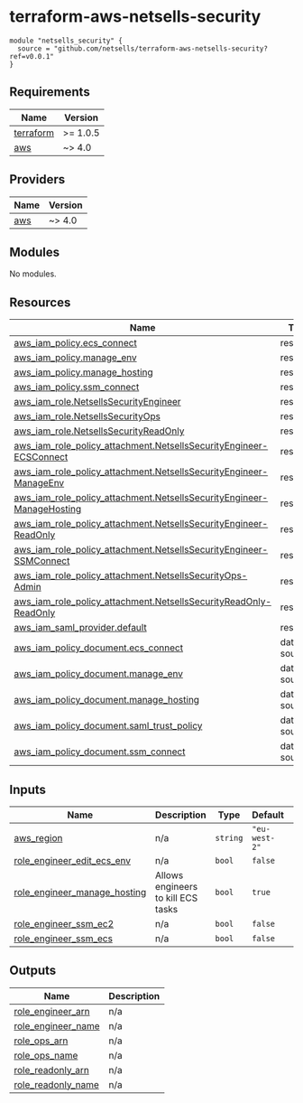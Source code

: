 # terraform-aws-netsells-security

```
module "netsells_security" {
  source = "github.com/netsells/terraform-aws-netsells-security?ref=v0.0.1"
}
```

## Requirements

| Name | Version |
|------|---------|
| <a name="requirement_terraform"></a> [terraform](#requirement\_terraform) | >= 1.0.5 |
| <a name="requirement_aws"></a> [aws](#requirement\_aws) | ~> 4.0 |

## Providers

| Name | Version |
|------|---------|
| <a name="provider_aws"></a> [aws](#provider\_aws) | ~> 4.0 |

## Modules

No modules.

## Resources

| Name | Type |
|------|------|
| [aws_iam_policy.ecs_connect](https://registry.terraform.io/providers/hashicorp/aws/latest/docs/resources/iam_policy) | resource |
| [aws_iam_policy.manage_env](https://registry.terraform.io/providers/hashicorp/aws/latest/docs/resources/iam_policy) | resource |
| [aws_iam_policy.manage_hosting](https://registry.terraform.io/providers/hashicorp/aws/latest/docs/resources/iam_policy) | resource |
| [aws_iam_policy.ssm_connect](https://registry.terraform.io/providers/hashicorp/aws/latest/docs/resources/iam_policy) | resource |
| [aws_iam_role.NetsellsSecurityEngineer](https://registry.terraform.io/providers/hashicorp/aws/latest/docs/resources/iam_role) | resource |
| [aws_iam_role.NetsellsSecurityOps](https://registry.terraform.io/providers/hashicorp/aws/latest/docs/resources/iam_role) | resource |
| [aws_iam_role.NetsellsSecurityReadOnly](https://registry.terraform.io/providers/hashicorp/aws/latest/docs/resources/iam_role) | resource |
| [aws_iam_role_policy_attachment.NetsellsSecurityEngineer-ECSConnect](https://registry.terraform.io/providers/hashicorp/aws/latest/docs/resources/iam_role_policy_attachment) | resource |
| [aws_iam_role_policy_attachment.NetsellsSecurityEngineer-ManageEnv](https://registry.terraform.io/providers/hashicorp/aws/latest/docs/resources/iam_role_policy_attachment) | resource |
| [aws_iam_role_policy_attachment.NetsellsSecurityEngineer-ManageHosting](https://registry.terraform.io/providers/hashicorp/aws/latest/docs/resources/iam_role_policy_attachment) | resource |
| [aws_iam_role_policy_attachment.NetsellsSecurityEngineer-ReadOnly](https://registry.terraform.io/providers/hashicorp/aws/latest/docs/resources/iam_role_policy_attachment) | resource |
| [aws_iam_role_policy_attachment.NetsellsSecurityEngineer-SSMConnect](https://registry.terraform.io/providers/hashicorp/aws/latest/docs/resources/iam_role_policy_attachment) | resource |
| [aws_iam_role_policy_attachment.NetsellsSecurityOps-Admin](https://registry.terraform.io/providers/hashicorp/aws/latest/docs/resources/iam_role_policy_attachment) | resource |
| [aws_iam_role_policy_attachment.NetsellsSecurityReadOnly-ReadOnly](https://registry.terraform.io/providers/hashicorp/aws/latest/docs/resources/iam_role_policy_attachment) | resource |
| [aws_iam_saml_provider.default](https://registry.terraform.io/providers/hashicorp/aws/latest/docs/resources/iam_saml_provider) | resource |
| [aws_iam_policy_document.ecs_connect](https://registry.terraform.io/providers/hashicorp/aws/latest/docs/data-sources/iam_policy_document) | data source |
| [aws_iam_policy_document.manage_env](https://registry.terraform.io/providers/hashicorp/aws/latest/docs/data-sources/iam_policy_document) | data source |
| [aws_iam_policy_document.manage_hosting](https://registry.terraform.io/providers/hashicorp/aws/latest/docs/data-sources/iam_policy_document) | data source |
| [aws_iam_policy_document.saml_trust_policy](https://registry.terraform.io/providers/hashicorp/aws/latest/docs/data-sources/iam_policy_document) | data source |
| [aws_iam_policy_document.ssm_connect](https://registry.terraform.io/providers/hashicorp/aws/latest/docs/data-sources/iam_policy_document) | data source |

## Inputs

| Name | Description | Type | Default | Required |
|------|-------------|------|---------|:--------:|
| <a name="input_aws_region"></a> [aws\_region](#input\_aws\_region) | n/a | `string` | `"eu-west-2"` | no |
| <a name="input_role_engineer_edit_ecs_env"></a> [role\_engineer\_edit\_ecs\_env](#input\_role\_engineer\_edit\_ecs\_env) | n/a | `bool` | `false` | no |
| <a name="input_role_engineer_manage_hosting"></a> [role\_engineer\_manage\_hosting](#input\_role\_engineer\_manage\_hosting) | Allows engineers to kill ECS tasks | `bool` | `true` | no |
| <a name="input_role_engineer_ssm_ec2"></a> [role\_engineer\_ssm\_ec2](#input\_role\_engineer\_ssm\_ec2) | n/a | `bool` | `false` | no |
| <a name="input_role_engineer_ssm_ecs"></a> [role\_engineer\_ssm\_ecs](#input\_role\_engineer\_ssm\_ecs) | n/a | `bool` | `false` | no |

## Outputs

| Name | Description |
|------|-------------|
| <a name="output_role_engineer_arn"></a> [role\_engineer\_arn](#output\_role\_engineer\_arn) | n/a |
| <a name="output_role_engineer_name"></a> [role\_engineer\_name](#output\_role\_engineer\_name) | n/a |
| <a name="output_role_ops_arn"></a> [role\_ops\_arn](#output\_role\_ops\_arn) | n/a |
| <a name="output_role_ops_name"></a> [role\_ops\_name](#output\_role\_ops\_name) | n/a |
| <a name="output_role_readonly_arn"></a> [role\_readonly\_arn](#output\_role\_readonly\_arn) | n/a |
| <a name="output_role_readonly_name"></a> [role\_readonly\_name](#output\_role\_readonly\_name) | n/a |
